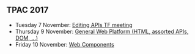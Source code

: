 ## TPAC 2017

* Tuesday 7 November: [Editing APIs TF meeting](https://github.com/w3c/WebPlatformWG/issues/93)
* Thursday 9 November: [General Web Platform (HTML, assorted APIs, DOM, ...)](https://github.com/w3c/WebPlatformWG/issues/94)
* Friday 10 November: [Web Components](https://github.com/w3c/webcomponents/issues/641)
